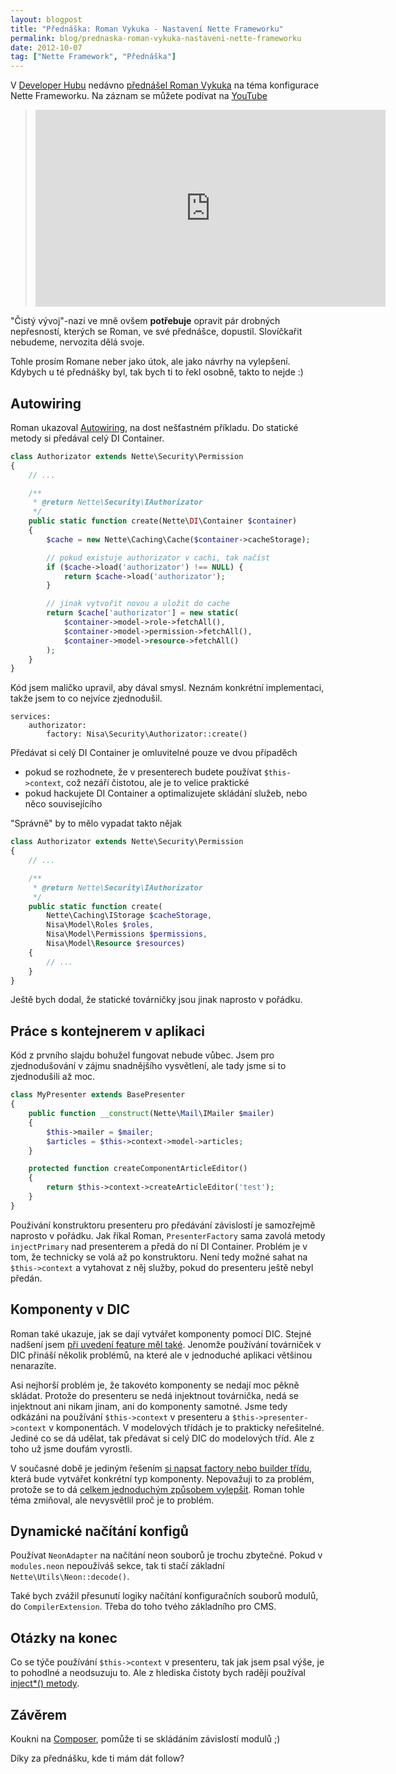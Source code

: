 ```yaml
---
layout: blogpost
title: "Přednáška: Roman Vykuka - Nastavení Nette Frameworku"
permalink: blog/prednaska-roman-vykuka-nastaveni-nette-frameworku
date: 2012-10-07
tag: ["Nette Framework", "Přednáška"]
---
```


V [Developer Hubu](http://www.developerhub.cz/) nedávno [přednášel Roman Vykuka](https://plus.google.com/events/ccpdssb1cl85tpcgrbn9rmpfk0o) na téma konfigurace Nette Frameworku. Na záznam se můžete podívat na [YouTube](http://youtu.be/thr-pLDuOOU)

> <iframe width="560" height="315" src="https://www.youtube.com/embed/thr-pLDuOOU" frameborder="0" allowfullscreen></iframe>

"Čistý vývoj"-nazi ve mně ovšem **potřebuje** opravit pár drobných nepřesností, kterých se Roman, ve své přednášce, dopustil. Slovíčkařit nebudeme, nervozita dělá svoje.

Tohle prosím Romane neber jako útok, ale jako návrhy na vylepšení. Kdybych u té přednášky byl, tak bych ti to řekl osobně, takto to nejde :)


## Autowiring

Roman ukazoval [Autowiring](http://doc.nette.org/cs/configuring#toc-auto-wiring), na dost nešťastném příkladu. Do statické metody si předával celý DI Container.

~~~ php
class Authorizator extends Nette\Security\Permission
{
    // ...

    /**
     * @return Nette\Security\IAuthorizator
     */
    public static function create(Nette\DI\Container $container)
    {
        $cache = new Nette\Caching\Cache($container->cacheStorage);

        // pokud existuje authorizator v cachi, tak načíst
        if ($cache->load('authorizator') !== NULL) {
            return $cache->load('authorizator');
        }

        // jinak vytvořit novou a uložit do cache
        return $cache['authorizator'] = new static(
            $container->model->role->fetchAll(),
            $container->model->permission->fetchAll(),
            $container->model->resource->fetchAll()
        );
    }
}
~~~

Kód jsem maličko upravil, aby dával smysl. Neznám konkrétní implementaci, takže jsem to co nejvíce zjednodušil.

~~~ neon
services:
    authorizator:
        factory: Nisa\Security\Authorizator::create()
~~~

Předávat si celý DI Container je omluvitelné pouze ve dvou případěch

- pokud se rozhodnete, že v presenterech budete používat `$this->context`, což nezáří čistotou, ale je to velice praktické
- pokud hackujete DI Container a optimalizujete skládání služeb, nebo něco souvisejícího

"Správně" by to mělo vypadat takto nějak


~~~ php
class Authorizator extends Nette\Security\Permission
{
    // ...

    /**
     * @return Nette\Security\IAuthorizator
     */
    public static function create(
        Nette\Caching\IStorage $cacheStorage,
        Nisa\Model\Roles $roles,
        Nisa\Model\Permissions $permissions,
        Nisa\Model\Resource $resources)
    {
        // ...
    }
}
~~~

Ještě bych dodal, že statické továrničky jsou jinak naprosto v pořádku.


## Práce s kontejnerem v aplikaci

Kód z prvního slajdu bohužel fungovat nebude vůbec. Jsem pro zjednodušování v zájmu snadnějšího vysvětlení, ale tady jsme si to zjednodušili až moc.

~~~ php
class MyPresenter extends BasePresenter
{
    public function __construct(Nette\Mail\IMailer $mailer)
    {
        $this->mailer = $mailer;
        $articles = $this->context->model->articles;
    }

    protected function createComponentArticleEditor()
    {
        return $this->context->createArticleEditor('test');
    }
}
~~~


Použivání konstruktoru presenteru pro předávání závislostí je samozřejmě naprosto v pořádku. Jak říkal Roman, `PresenterFactory` sama zavolá metody `injectPrimary` nad presenterem a předá do ní DI Container. Problém je v tom, že technicky se volá až po konstruktoru. Není tedy možné sahat na `$this->context` a vytahovat z něj služby, pokud do presenteru ještě nebyl předán.


## Komponenty v DIC

Roman také ukazuje, jak se dají vytvářet komponenty pomocí DIC. Stejné nadšení jsem [při uvedení feature měl také](http://forum.nette.org/cs/9418-komponenty-v-dic-pomoci-novych-tovarnicek). Jenomže používání továrniček v DIC přináší několik problémů, na které ale v jednoduché aplikaci většinou nenarazíte.

Asi nejhorší problém je, že takovéto komponenty se nedají moc pěkně skládat. Protože do presenteru se nedá injektnout továrnička, nedá se injektnout ani nikam jinam, ani do komponenty samotné. Jsme tedy odkázáni na používání `$this->context` v presenteru a `$this->presenter->context` v komponentách. V modelových třídách je to prakticky neřešitelné. Jediné co se dá udělat, tak předávat si celý DIC do modelových tříd. Ale z toho už jsme doufám vyrostli.

V současné době je jediným řešením [si napsat factory nebo builder třídu](http://forum.nette.org/cs/11883-vicenasobne-pouziti-formulare-dedicnost-nebo-tovarna), která bude vytvářet konkrétní typ komponenty. Nepovažuji to za problém, protože se to dá [celkem jednoduchým způsobem vylepšit](http://forum.nette.org/cs/11555-dependency-injection-factories-konecne-pouzitelne-tovarnicky). Roman tohle téma zmiňoval, ale nevysvětlil proč je to problém.


## Dynamické načítání konfigů

Používat `NeonAdapter` na načítání neon souborů je trochu zbytečné. Pokud v `modules.neon` nepoužíváš sekce, tak ti stačí základní `Nette\Utils\Neon::decode()`.

Také bych zvážil přesunutí logiky načítání konfiguračních souborů modulů, do `CompilerExtension`. Třeba do toho tvého základního pro CMS.


## Otázky na konec

Co se týče používání `$this->context` v presenteru, tak jak jsem psal výše, je to pohodlné a neodsuzuju to. Ale z hlediska čistoty bych raději používal [inject*() metody](http://pla.nette.org/cs/inject-autowire).


## Závěrem

Koukni na [Composer](http://doc.nette.org/cs/composer), pomůže ti se skládáním závislostí modulů ;)

Díky za přednášku, kde ti mám dát follow?
